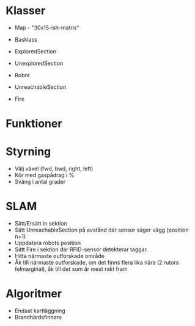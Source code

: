 Klasser
=========

- Map - "30x15-ish-matris"

- Basklass

- ExploredSection
- UnexploredSection
- Robot
- UnreachableSection
- Fire

Funktioner
==========

Styrning
===

- Välj växel (fwd, bwd, right, left)
- Kör med gaspådrag i %
- Sväng i antal grader

SLAM
===

- Sätt/Ersätt in sektion
- Sätt UnreachableSection på avstånd där sensor säger vägg (position n+1)
- Uppdatera robots position
- Sätt Fire i sektion där RFID-sensor detekterar taggar.
- Hitta närmaste outforskade område
- Åk till närmaste outforskade, om det finns flera lika nära (2 rutors felmarginal), åk till det som är mest rakt fram

Algoritmer
=======
- Endast kartläggning
- Brandhärdsfinnare

